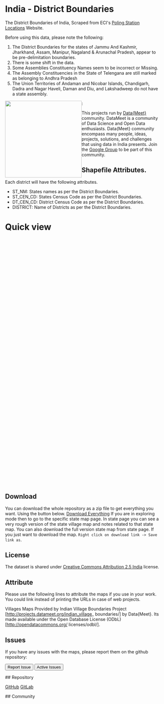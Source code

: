 <style>
#distsmap {
	width: 700px;
	height: 800px;
}

#distsmap .info {
    margin-top: 160px ;
    margin-right: 10px;
    padding: 6px 8px;
    font: 0.7rem Arial, Helvetica, sans-serif;
    background: white;
    background: rgba(255,255,255,0.8);
    box-shadow: 0 0 15px rgba(0,0,0,0.2);
    border-radius: 5px;
}
#distsmap .info h6 {
	font-size: 1.2rem;
    margin: 0 0 5px;
    color: #777;
}

#distsmap .legend {
    line-height: 18px;
    color: #555;
    margin-bottom: 150px ;
    margin-right: 10px;
}

#distsmap .legend-control input {
    float: left;
    margin-bottom: 8px;
}
</style>

# India - District Boundaries


The District Boundaries of India, Scraped from ECI's [Poling Station Locations](http://psleci.nic.in/) Website.

           
Before using this data, please note the following:
 
 1. The District Boundaries for the states of  Jammu And Kashmir, Jharkhand, Assam, Manipur, Nagaland & Arunachal Pradesh, appear to be pre-delimitation boundaries.
 2. There is some shift in the data.
 3. Some Assemblies Constituency Names seem to be incorrect or Missing.
 4. The Assembly Constituencies in the State of Telengana are still marked as belonging to Andhra Pradesh
 5. The Union Territories of Andaman and Nicobar Islands, Chandigarh,  Dadra and Nagar Haveli, Daman and Diu, 
 and Lakshadweep do not have a state assembly.

<img width="250px" style="float:left" src="http://projects.datameet.org/logo/datameet_logo_v.1.2.png" > :

This projects run by [Data{Meet}](http://datameet.org/) community. DataMeet is a community of Data Science and
Open Data enthusiasts. Data{Meet} community encompass many people, ideas, projects, solutions, and challenges 
that using data in India presents. Join the [Google Group](https://groups.google.com/group/datameet) to be part 
of this community.


## Shapefile Attributes.
Each district will have the following attributes.

- ST_NM: States names as per the District Boundaries.
- ST_CEN_CD: States Census Code as per the District Boundaries.
- DT_CEN_CD: District Census Code as per the District Boundaries.
- DISTRICT: Name of Districts as per the District Boundaries.

# Quick view

<div id="distsmap"> </div>


## Download
You can download the whole repository as a zip file to get everything you want. Using the button below.
<a class="btn btn-lg btn-success" href="https://github.com/datameet/maps.git"> <i class="fa fa-download fa-2x pull-left"></i> Download Everything</a>
If you are in exploring mode then to go to the specific state map page. In state page you can see a very rough version of the state village map and notes related to that state map. You can also download the full version state map from state page. If you just want to download the map. <code>Right click on download link -&gt; Save link as</code>.
<!-- 
| State            |      Status  |  Download |
|-------------------|:---------:|------:|
| [Bihar - BR](br/) |  Complete | [Download](https://github.com/datameet/indian_village_boundaries/raw/master/br/br.geojson) |
| [Karnataka - KA](ka/) |  Complete     |   [Download](https://github.com/datameet/indian_village_boundaries/raw/master/ka/ka.geojson) |
| [Kerala - KL](kl/) | Complete |    [Download](https://github.com/datameet/indian_village_boundaries/raw/master/kl/kl.geojson) |
| [Goa - GA](ga/) | Complete |    [Download](https://github.com/datameet/indian_village_boundaries/raw/master/ga/ga.geojson) |
| [Gujarat - GJ](gj/) | Complete |    [Download](https://github.com/datameet/indian_village_boundaries/raw/master/gj/gj.geojson) | -->

## License
The dataset is shared under [Creative Commons Attribution 2.5 India](http://creativecommons.org/licenses/by/2.5/in/) license.

## Attribute

Please use the following lines to attribute the maps if you use in your work. You could link instead of printing 
the URLs in case of web projects.

Villages Maps Provided by Indian Village Boundaries Project [http://projects.datameet.org/indian_village_
boundaries/] by Data{Meet}. Its made available under the Open Database License (ODbL)[http://opendatacommons.org/
licenses/odbl/].

## Issues
If you have any issues with the maps, please report them on the github repository:
<p><a href="https://github.com/datameet/maps/issues"><button class="btn btn-primary" type="submit">Report Issue</button></a>
<a href="https://github.com/datameet/maps/issues"><button class="btn btn-primary" type="submit">Active Issues</button></a></p>
## Repository
<p><a class="btn btn-lg btn-success" href="https://github.com/datameet/maps/issues">
  <i class="fa fa-github fa-2x pull-left"></i> GitHub</a>   <a class="btn btn-lg btn-success" href="https://github.com/datameet/maps/issues">
  <i class="fa fa-git fa-2x pull-left"></i> GitLab</a></p>
## Community </div>

